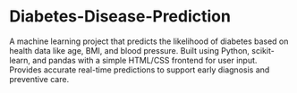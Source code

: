 # Diabetes-Disease-Prediction
A machine learning project that predicts the likelihood of diabetes based on health data like age, BMI, and blood pressure. Built using Python, scikit-learn, and pandas with a simple HTML/CSS frontend for user input. Provides accurate real-time predictions to support early diagnosis and preventive care.
